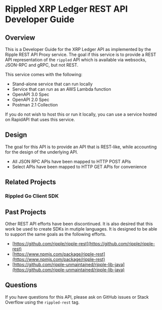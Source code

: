 # Rippled XRP Ledger REST API Developer Guide

## Overview

This is a Developer Guide for the XRP Ledger API as implemented by the Ripple REST API Proxy service. The goal if this service is to provide a REST API representation of the `rippled` API which is available via websocks, JSON-RPC and gRPC, but not REST.

This service comes with the following:

* Stand-alone service that can run locally
* Service that can run as an AWS Lambda function
* OpenAPI 3.0 Spec
* OpenAPI 2.0 Spec
* Postman 2.1 Collection

If you do not wish to host this or run it locally, you can use a service hosted on RapidAPI that uses this service.

## Design

The goal for this API is to provide an API that is REST-like, while accounting for the design of the underlying API.

* All JSON RPC APIs have been mapped to HTTP POST APIs
* Select APIs have been mapped to HTTP GET APIs for convenience

## Related Projects

### Rippled Go Client SDK


## Past Projects

Other REST API efforts have been discontinued. It is also desired that this work be used to create SDKs in mutiple languages. It is designed to be able to support the same goals as the following efforts.

* [https://github.com/ripple/ripple-rest](https://github.com/ripple/ripple-rest)
* [https://www.npmjs.com/package/ripple-rest](https://www.npmjs.com/package/ripple-rest)
* [https://github.com/ripple-unmaintained/ripple-lib-java](https://github.com/ripple-unmaintained/ripple-lib-java)

## Questions

If you have questions for this API, please ask on GitHub issues or Stack Overflow using the `rippled-rest` tag.